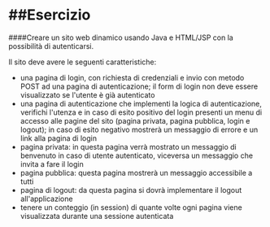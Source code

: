 ##Esercizio
====

####Creare un sito web dinamico usando Java e HTML/JSP con la possibilità di autenticarsi.

Il sito deve avere le seguenti caratteristiche:
- una pagina di login, con richiesta di credenziali e invio con metodo POST ad una pagina di autenticazione; il form di login non deve essere visualizzato se l'utente è già autenticato
- una pagina di autenticazione che implementi la logica di autenticazione, verifichi l'utenza e in caso di esito positivo del login presenti un menu di accesso alle pagine del sito (pagina privata, pagina pubblica, login e logout); in caso di esito negativo mostrerà un messaggio di errore e un link alla pagina di login
- pagina privata: in questa pagina verrà mostrato un messaggio di benvenuto in caso di utente autenticato, viceversa un messaggio che invita a fare il login
- pagina pubblica: questa pagina mostrerà un messaggio accessibile a tutti
- pagina di logout: da questa pagina si dovrà implementare il logout all'applicazione
- tenere un conteggio (in session) di quante volte ogni pagina viene visualizzata durante una sessione autenticata
